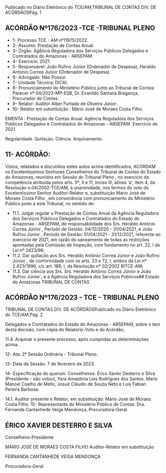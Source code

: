 Publicado  no  Diário  Eletrônico do TCE/AM,TRIBUNAL DE CONTAS DIV. DE ACÓRDÃOSPág. 1

## ACÓRDÃO Nº176/2023 -TCE -TRIBUNAL PLENO

- 1- Processo TCE - AM nº11975/2022.
- 2- Assunto: Prestação de Contas Anual.
- 3- Órgão: Agência  Reguladora  dos  Serviços  Públicos  Delegados  e  Contratados  do Amazonas - ARSEPAM.
- 4- Exercício: 2021.
- 5- Responsável: João Rufino Junior (Ordenador de  Despesa), Heraldo Antonio Correa Junior (Ordenador de Despesa).
- 6- Advogado: Não Possui.
- 7- Unidade Técnica: DICAI.
- 8- Pronunciamento  do  Ministério  Público  junto  ao  Tribunal  de  Contas: Parecer  nº 04/2023-MP-ESB, Dr. Evanildo Santana Bragança, Procurador de Contas.
- 9- Relator: Auditor Alber Furtado de Oliveira Júnior.
- 10-  Relator em substituição : Mário José de Moraes Costa Filho.

EMENTA : Prestação  de  Contas  Anual.  Agência Reguladora  dos  Serviços  Públicos  Delegados  e Contratados  do  Amazonas  -  ARSEPAM.  Exercício de 2021.

Regularidade. Quitação. Ciência. Arquivamento.

## 11-  ACÓRDÃO:

Vistos, relatados e discutidos estes autos acima identificados, ACORDAM os Excelentíssimos Senhores Conselheiros do Tribunal de Contas do Estado do Amazonas, reunidos em Sessão do Tribunal Pleno , no exercício da competência atribuída pelos arts. 5º, II e 11, inciso III, alínea 'a', item 4, da Resolução n.04/2002-TCE/AM, à unanimidade, nos termos do voto do Excelentíssimo Senhor Auditor-Relator e, substituição Mário José de Moraes Costa Filho , em consonância com pronunciamento do Ministério Público junto a este Tribunal, no sentido de:

- 11.1. Julgar regular a Prestação de Contas Anual da Agência Reguladora dos  Serviços Públicos Delegados  e  Contratados  do  Estado  do Amazonas  -  ARSEPAM,  de  responsabilidade  dos Srs. Heraldo Antônio Correa Júnior , Período de Gestão: 04/12/2020 - 31/04/2021, e João Rufino Júnior , Período de Gestão: 01/04/2021 - 31/12/2021, referente ao exercício de 2021, em razão do saneamento de todas as restrições apontadas pela Comissão de Inspeção, com fundamento no art. 22, I da Lei nº 2423/96;
- 11.2. Dar  quitação aos Srs.  Heraldo  Antônio  Correa  Júnior e João Rufino Júnior , de conformidade com os arts. 23 e 72, I, ambos da Lei nº 2.423/1996, c/c art. 189, I, da Resolução nº 02/2002 RITCE-AM;
- 11.3. Dar ciência aos  Srs. Srs.  Heraldo Antônio Correa Júnior e João Rufino  Júnior , e à Agência  Reguladora  dos  Serviços  Públicos## Estado do Amazonas TRIBUNAL DE CONTAS

## ACÓRDÃO Nº176/2023 - TCE - TRIBUNAL PLENO

TRIBUNAL DE CONTAS DIV. DE ACÓRDÃOSPublicado  no  Diário  Eletrônico do TCE/AM,Pág. 2

Delegados  e  Contratados  do  Estado  do  Amazonas  -  ARSEPAM, sobre  o  teor  desta  decisão,  com  cópia  do  Relatório-Voto  e  do Acórdão;

11.4. Arquivar o  presente  processo,  após  cumpridas  as  determinações acima.

12-  Ata: 2ª Sessão Ordinária - Tribunal Pleno.

13-  Data da Sessão: 7 de fevereiro de 2023.

14-  Especificação do quorum: Conselheiros: Érico Xavier Desterro e Silva (Presidente - não votou), Yara Amazônia Lins Rodrigues dos Santos, Mario Manoel Coelho de Mello, Josué Cláudio de Souza Neto e Luis Fabian Pereira Barbosa.

14.1. Auditor presente e Relator, em substituição: Mário José de Moraes Costa Filho. 15-  Representante do Ministério Público de Contas: Dra. Fernanda Cantanhede Veiga Mendonça, Procuradora-Geral.

## ÉRICO XAVIER DESTERRO E SILVA

Conselheiro-Presidente

MÁRIO JOSÉ DE MORAES COSTA FILHO Auditor-Relator em substituição

FERNANDA CANTANHEDE VEIGA MENDONÇA

Procuradora-Geral
